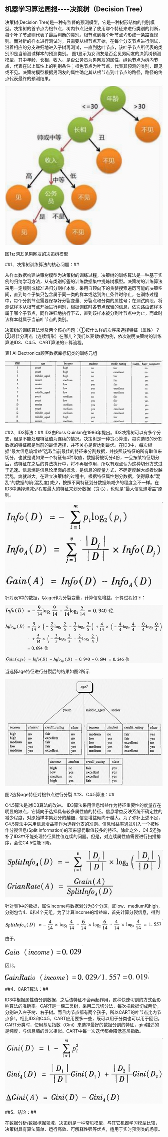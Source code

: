 ## 机器学习算法周报----决策树（Decision Tree） ##


决策树(Decision Tree)是一种有监督的预测模型，它是一种树形结构的判别模型。决策树的首节点为根节点，树内节点记录了使用哪个特征来进行类别的判断，每个叶子节点则代表了最后判断的类别。根节点到每个叶节点均形成一条路径规则。而对新的样本进行测试时，只需要从根节点开始，在每个分支节点进行测试，沿着相应的分支递归地进入子树再测试，一直到达叶节点，该叶子节点所代表的类别即是当前测试样本的预测类别。
图1显示为女网友是否会见男网友的决策树预测模型，其中年龄、长相、收入、是否公务员为男网友的属性，绿色节点为树内节点，代表在以上属性上的判别条件；橙色节点为叶节点，代表其预测的类别，即见或不见。决策树模型根据男网友的属性确定其从根节点到叶节点的路径，路径的终点代表最终的预测结果。
 
![](https://raw.githubusercontent.com/xuwenfeng0459/image/master/1.png)

图1女网友见男网友的决策树模型

##1、决策树训练算法的核心问题：##

从样本数据构建决策树模型为决策树的训练过程，决策树的训练算法是一种基于实例的归纳学习方法，从有类别标签的训练数据集中提炼树模型。决策树的训练算法采用一定规则或标准递归分割样本集，采用自顶向下的贪婪搜索遍历可能的决策空间，直到每个子集只包含属于同一类的样本或达到终止条件时停止，在训练过程中，每个分割节点需要保存好分裂变量、分裂点和分类的属性号；在测试阶段，将测试样本从根节点开始进行判别，根据训练时各节点保留的信息，依次路由该样本属于哪个子节点，同样递归地执行下去，直到该样本被分到叶节点中为止，而此时该样本就属于当前叶节点的类别。


决策树的训练算法涉及两个核心问题：①按什么样的次序来选择特征（属性）？②最佳分离点（连续情形）在哪儿？我们以表1数据为例，依次说明决策树的训练算法ID3、C4.5、CART算法的计算流程。

表1 AllElectronics顾客数据库标记类的训练元组

![](https://raw.githubusercontent.com/xuwenfeng0459/image/master/2.png)

##2、ID3算法：##
ID3由Ross Quinlan在1986年提出。ID3决策树可以有多个分支，但是不能处理特征值为连续的情况。决策树是一种贪心算法，每次选取的分割数据的特征都是当前的最佳选择，并不关心是否达到最优。在ID3中，每次根据“最大信息熵增益”选取当前最佳的特征来分割数据，并按照该特征的所有取值来切分，也就是说如果一个特征有4种取值，数据将被切分4份，一旦按某特征切分后，该特征在之后的算法执行中，将不再起作用，所以有观点认为这种切分方式过于迅速。信息熵是信息论里面的概念，是信息的度量方式，不确定度越大或者说越混乱，熵就越大。在建立决策树的过程中，根据特征属性划分数据，使得原本“混乱”的数据的熵(混乱度)减少，按照不同特征划分数据熵减少的程度会不一样。在ID3中选择熵减少程度最大的特征来划分数据（贪心），也就是“最大信息熵增益”原则。

![](https://raw.githubusercontent.com/xuwenfeng0459/image/master/3.png)

针对表1中的数据，以age作为分裂变量，计算信息增益，计算过程如下：

![](https://raw.githubusercontent.com/xuwenfeng0459/image/master/4.png)

当选择age特征进行分裂后的结果如图2所示

![](https://raw.githubusercontent.com/xuwenfeng0459/image/master/5.png)

图2选择age特征对根节点进行分裂
##3、C4.5算法：##

C4.5算法是对ID3算法的改进。 ID3算法采用信息增益作为特征重要性的度量存在明显的缺点，它倾向于选择具有较多属性值的特征。信息增益反映系统不确定性的减少程度，对原始样本集划分的越细，信息增益倾向于越大。为了弥补上述不足，C4.5算法中采用信息增益率作为选择分支的准则。信息增益率通过引入一个被称作分裂信息(Split information)的项来惩罚取值较多的特征。除此之外，C4.5还弥补了ID3中不能处理特征属性值连续的问题。但是，对连续属性值需要进行扫描排序，会使C4.5性能下降。

![](https://raw.githubusercontent.com/xuwenfeng0459/image/master/6.png)

针对表1中的数据，属性income将数据划分为3个分区，即low、medium和high，分别包含4、6和4个元组。为了计算income的增益率，首先计算分裂信息，得到

![](https://raw.githubusercontent.com/xuwenfeng0459/image/master/7.png)

由于，

![](https://raw.githubusercontent.com/xuwenfeng0459/image/master/8.png)

因此，

![](https://raw.githubusercontent.com/xuwenfeng0459/image/master/9.png)

##4、CART算法：##

ID3中根据属性值分割数据，之后该特征不会再起作用，这种快速切割的方式会影响算法的准确率。CART是一棵二叉树，采用二元切分法，每次把数据切成两份，分别进入左子树、右子树。而且内节点都有两个孩子，所以CART的叶节点比内节点多1。相比ID3和C4.5，CART应用要多一些，既可以用于分类也可以用于回归。CART分类时，使用基尼指数（Gini）来选择最好的数据分割的特征，gini描述的是纯度，与信息熵的含义相似。CART中每一次迭代都会降低基尼指数。

![](https://raw.githubusercontent.com/xuwenfeng0459/image/master/10.png)

##5、结论：##

在数据分析/数据挖掘领域，决策树是一种常见模型，与其它机器学习模型比较，决策树具有算法简单、运行高效、可解释性强等优点，适用于实时预测类的场景。


